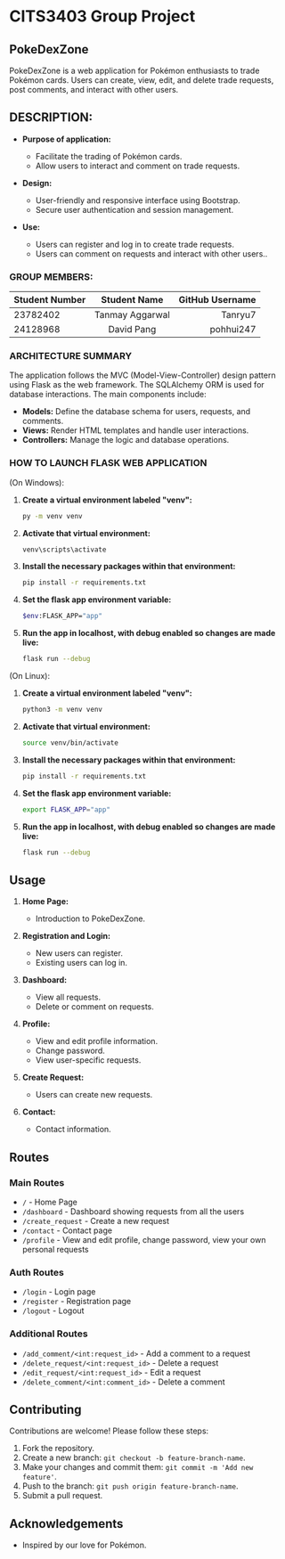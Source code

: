 # **CITS3403 Group Project**

## PokeDexZone

PokeDexZone is a web application for Pokémon enthusiasts to trade Pokémon cards. Users can create, view, edit, and delete trade requests, post comments, and interact with other users.

## DESCRIPTION:

- **Purpose of application:**
  - Facilitate the trading of Pokémon cards.
  - Allow users to interact and comment on trade requests.
  
- **Design:**
  - User-friendly and responsive interface using Bootstrap.
  - Secure user authentication and session management.
  
- **Use:**
  - Users can register and log in to create trade requests.
  - Users can comment on requests and interact with other users..

### GROUP MEMBERS:

| Student Number | Student Name   | GitHub Username |
| :------------- | :------------: | --------------: |
| 23782402       | Tanmay Aggarwal|         Tanryu7 |
| 24128968       | David Pang     |       pohhui247 |

### ARCHITECTURE SUMMARY
The application follows the MVC (Model-View-Controller) design pattern using Flask as the web framework. The SQLAlchemy ORM is used for database interactions. The main components include:

- **Models:** Define the database schema for users, requests, and comments.
- **Views:** Render HTML templates and handle user interactions.
- **Controllers:** Manage the logic and database operations.

### HOW TO LAUNCH FLASK WEB APPLICATION

(On Windows):

1. **Create a virtual environment labeled "venv":**
    ```bash
    py -m venv venv 
    ```

2. **Activate that virtual environment:**
    ```bash
    venv\scripts\activate
    ```

3. **Install the necessary packages within that environment:**
    ```bash
    pip install -r requirements.txt
    ```

4. **Set the flask app environment variable:**
    ```bash
    $env:FLASK_APP="app"
    ```

5. **Run the app in localhost, with debug enabled so changes are made live:**
    ```bash
    flask run --debug
    ```

(On Linux):

1. **Create a virtual environment labeled "venv":**
    ```bash
    python3 -m venv venv 
    ```

2. **Activate that virtual environment:**
    ```bash
    source venv/bin/activate
    ```

3. **Install the necessary packages within that environment:**
    ```bash
    pip install -r requirements.txt
    ```

4. **Set the flask app environment variable:**
    ```bash
    export FLASK_APP="app"
    ```

5. **Run the app in localhost, with debug enabled so changes are made live:**
    ```bash
    flask run --debug
    ```

## Usage

1. **Home Page:**
    - Introduction to PokeDexZone.

2. **Registration and Login:**
    - New users can register.
    - Existing users can log in.

3. **Dashboard:**
    - View all requests.
    - Delete or comment on requests.

4. **Profile:**
    - View and edit profile information.
    - Change password.
    - View user-specific requests.

5. **Create Request:**
    - Users can create new requests.

6. **Contact:**
    - Contact information.

## Routes

### Main Routes
- `/` - Home Page
- `/dashboard` - Dashboard showing requests from all the users
- `/create_request` - Create a new request
- `/contact` - Contact page
- `/profile` - View and edit profile, change password, view your own personal requests

### Auth Routes
- `/login` - Login page
- `/register` - Registration page
- `/logout` - Logout

### Additional Routes
- `/add_comment/<int:request_id>` - Add a comment to a request
- `/delete_request/<int:request_id>` - Delete a request
- `/edit_request/<int:request_id>` - Edit a request
- `/delete_comment/<int:comment_id>` - Delete a comment


## Contributing
Contributions are welcome! Please follow these steps:
1. Fork the repository.
2. Create a new branch: `git checkout -b feature-branch-name`.
3. Make your changes and commit them: `git commit -m 'Add new feature'`.
4. Push to the branch: `git push origin feature-branch-name`.
5. Submit a pull request.


## Acknowledgements
- Inspired by our love for Pokémon.
  
